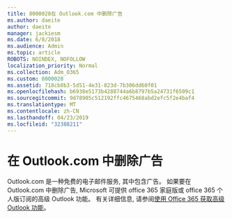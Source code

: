 ```yaml
---
title: 8000028在 Outlook.com 中删除广告
ms.author: daeite
author: daeite
manager: jackiesm
ms.date: 6/8/2018
ms.audience: Admin
ms.topic: article
ROBOTS: NOINDEX, NOFOLLOW
localization_priority: Normal
ms.collection: Adm_O365
ms.custom: 8000028
ms.assetid: 718cb8b3-5d51-4e31-823d-7b306dd60f01
ms.openlocfilehash: b6938e5173b4288744a6b8797b5a24731f6509c1
ms.sourcegitcommit: 9d78905c512192ffc4675468abd2efc5f2e4baf4
ms.translationtype: MT
ms.contentlocale: zh-CN
ms.lasthandoff: 04/23/2019
ms.locfileid: "32388211"
---
```

# <a name="remove-ads-in-outlookcom"></a>在 Outlook.com 中删除广告

Outlook.com 是一种免费的电子邮件服务, 其中包含广告。 如果要在 Outlook.com 中删除广告, Microsoft 可提供 office 365 家庭版或 office 365 个人版订阅的高级 Outlook 功能。 有关详细信息, 请参阅[使用 Office 365 获取高级 Outlook 功能](https://go.microsoft.com/fwlink/?linkid=872181)。
  

